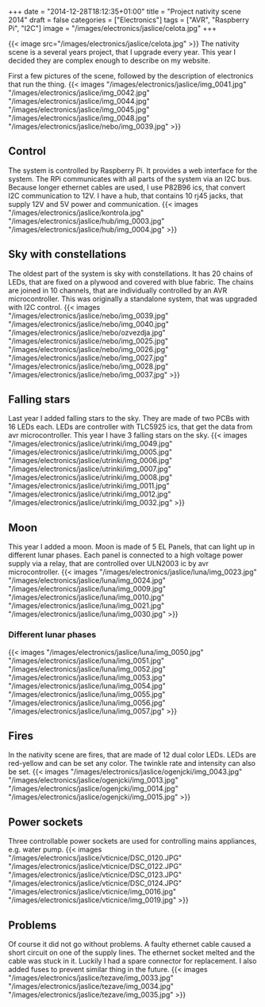 +++
date = "2014-12-28T18:12:35+01:00"
title = "Project nativity scene 2014"
draft = false
categories = ["Electronics"]
tags = ["AVR", "Raspberry Pi", "I2C"]
image = "/images/electronics/jaslice/celota.jpg"
+++

{{< image src="/images/electronics/jaslice/celota.jpg" >}}
The nativity scene is a several years project, that I upgrade every year. This year I decided they are complex enough to describe on my website.

First a few pictures of the scene, followed by the description of electronics that run the thing.
{{< images "/images/electronics/jaslice/img_0041.jpg" "/images/electronics/jaslice/img_0042.jpg" "/images/electronics/jaslice/img_0044.jpg" "/images/electronics/jaslice/img_0045.jpg" "/images/electronics/jaslice/img_0048.jpg" "/images/electronics/jaslice/nebo/img_0039.jpg" >}}

## Control
The system is controlled by Raspberry Pi. It provides a web interface for the system. The RPi communicates with all parts of the system via an I2C bus. Because longer ethernet cables are used, I use P82B96 ics, that convert I2C communication to 12V. I have a hub, that contains 10 rj45 jacks, that supply 12V and 5V power and communication.
{{< images "/images/electronics/jaslice/kontrola.jpg" "/images/electronics/jaslice/hub/img_0003.jpg" "/images/electronics/jaslice/hub/img_0004.jpg" >}}

## Sky with constellations

The oldest part of the system is sky with constellations. It has 20 chains of LEDs, that are fixed on a plywood and covered with blue fabric. The chains are joined in 10 channels, that are individually controlled by an AVR microcontroller. This was originally a standalone system, that was upgraded with I2C control.
{{< images "/images/electronics/jaslice/nebo/img_0039.jpg" "/images/electronics/jaslice/nebo/img_0040.jpg" "/images/electronics/jaslice/nebo/ozvezdja.jpg" "/images/electronics/jaslice/nebo/img_0025.jpg" "/images/electronics/jaslice/nebo/img_0026.jpg" "/images/electronics/jaslice/nebo/img_0027.jpg" "/images/electronics/jaslice/nebo/img_0028.jpg" "/images/electronics/jaslice/nebo/img_0037.jpg" >}}

## Falling stars

Last year I added falling stars to the sky. They are made of two PCBs with 16 LEDs each. LEDs are controller with TLC5925 ics, that get the data from avr microcontroller. This year I have 3 falling stars on the sky.
{{< images "/images/electronics/jaslice/utrinki/img_0049.jpg" "/images/electronics/jaslice/utrinki/img_0005.jpg" "/images/electronics/jaslice/utrinki/img_0006.jpg" "/images/electronics/jaslice/utrinki/img_0007.jpg" "/images/electronics/jaslice/utrinki/img_0008.jpg" "/images/electronics/jaslice/utrinki/img_0011.jpg" "/images/electronics/jaslice/utrinki/img_0012.jpg" "/images/electronics/jaslice/utrinki/img_0032.jpg" >}}

## Moon
This year I added a moon. Moon is made of 5 EL Panels, that can light up in different lunar phases. Each panel is connected to a high voltage power supply via a relay, that are controlled over ULN2003 ic by avr microcontroller.
{{< images "/images/electronics/jaslice/luna/img_0023.jpg" "/images/electronics/jaslice/luna/img_0024.jpg" "/images/electronics/jaslice/luna/img_0009.jpg" "/images/electronics/jaslice/luna/img_0010.jpg" "/images/electronics/jaslice/luna/img_0021.jpg" "/images/electronics/jaslice/luna/img_0030.jpg" >}}

### Different lunar phases
{{< images "/images/electronics/jaslice/luna/img_0050.jpg" "/images/electronics/jaslice/luna/img_0051.jpg" "/images/electronics/jaslice/luna/img_0052.jpg" "/images/electronics/jaslice/luna/img_0053.jpg" "/images/electronics/jaslice/luna/img_0054.jpg" "/images/electronics/jaslice/luna/img_0055.jpg" "/images/electronics/jaslice/luna/img_0056.jpg" "/images/electronics/jaslice/luna/img_0057.jpg" >}}

## Fires
In the nativity scene are fires, that are made of 12 dual color LEDs. LEDs are red-yellow and can be set any color. The twinkle rate and intensity can also be set.
{{< images "/images/electronics/jaslice/ogenjcki/img_0043.jpg" "/images/electronics/jaslice/ogenjcki/img_0013.jpg" "/images/electronics/jaslice/ogenjcki/img_0014.jpg" "/images/electronics/jaslice/ogenjcki/img_0015.jpg" >}}

## Power sockets
Three controllable power sockets are used for controlling mains appliances, e.g. water pump.
{{< images "/images/electronics/jaslice/vticnice/DSC_0120.JPG" "/images/electronics/jaslice/vticnice/DSC_0122.JPG" "/images/electronics/jaslice/vticnice/DSC_0123.JPG" "/images/electronics/jaslice/vticnice/DSC_0124.JPG" "/images/electronics/jaslice/vticnice/img_0016.jpg" "/images/electronics/jaslice/vticnice/img_0019.jpg" >}}

## Problems
Of course it did not go without problems. A faulty ethernet cable caused a short circuit on one of the supply lines. The ethernet socket melted and the cable was stuck in it. Luckily I had a spare connector for replacement. I also added fuses to prevent similar thing in the future.
{{< images "/images/electronics/jaslice/tezave/img_0033.jpg" "/images/electronics/jaslice/tezave/img_0034.jpg" "/images/electronics/jaslice/tezave/img_0035.jpg" >}}

